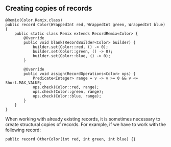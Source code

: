 ## Creating copies of records

    @Remix(Color.Remix.class)
    public record Color(WrappedInt red, WrappedInt green, WrappedInt blue) {
        public static class Remix extends RecordRemix<Color> {
            @Override
            public void blank(RecordBuilder<Color> builder) {
                builder.set(Color::red, () -> 0);
                builder.set(Color::green, () -> 0);
                builder.set(Color::blue, () -> 0);
            }
    
            @Override
            public void assign(RecordOperations<Color> ops) {
                Predicate<Integer> range = v -> v >= 0 && v <= Short.MAX_VALUE;
                ops.check(Color::red, range);
                ops.check(Color::green, range);
                ops.check(Color::blue, range);
            }
        }
    }
    
When working with already existing records, it is sometimes necessary to create structural copies of records.
For example, if we have to work with the following record:

    public record OtherColor(int red, int green, int blue) {}